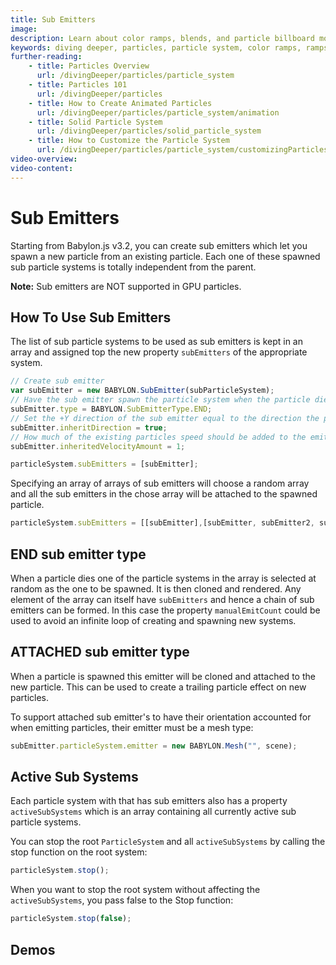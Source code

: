 ```yaml
---
title: Sub Emitters
image: 
description: Learn about color ramps, blends, and particle billboard mode in Babylon.js.
keywords: diving deeper, particles, particle system, color ramps, ramps, blends, billboard, billboard mode
further-reading:
    - title: Particles Overview
      url: /divingDeeper/particles/particle_system
    - title: Particles 101
      url: /divingDeeper/particles
    - title: How to Create Animated Particles
      url: /divingDeeper/particles/particle_system/animation
    - title: Solid Particle System
      url: /divingDeeper/particles/solid_particle_system
    - title: How to Customize the Particle System
      url: /divingDeeper/particles/particle_system/customizingParticles
video-overview:
video-content:
---
```


# Sub Emitters

Starting from Babylon.js v3.2, you can create sub emitters which let you spawn a new particle from an existing particle. Each one of these spawned sub particle systems is totally independent from the parent.

**Note:** Sub emitters are NOT supported in GPU particles.

## How To Use Sub Emitters

The list of sub particle systems to be used as sub emitters is kept in an array and assigned top the new property `subEmitters` of the appropriate system. 

```javascript
// Create sub emitter
var subEmitter = new BABYLON.SubEmitter(subParticleSystem);
// Have the sub emitter spawn the particle system when the particle dies
subEmitter.type = BABYLON.SubEmitterType.END;
// Set the +Y direction of the sub emitter equal to the direction the particle is/was heading
subEmitter.inheritDirection = true;
// How much of the existing particles speed should be added to the emitter particles
subEmitter.inheritedVelocityAmount = 1;

particleSystem.subEmitters = [subEmitter];
```

Specifying an array of arrays of sub emitters will choose a random array and all the sub emitters in the chose array will be attached to the spawned particle.
```javascript
particleSystem.subEmitters = [[subEmitter],[subEmitter, subEmitter2, subEmitter3], [subEmitter4]];
```

## END sub emitter type
When a particle dies one of the particle systems in the array is selected at random as the one to be spawned. It is then cloned and rendered. Any element of the array can itself have `subEmitters` and hence a chain of sub emitters can be formed. In this case the property `manualEmitCount` could be used to avoid an infinite loop of creating and spawning new systems.

## ATTACHED sub emitter type
When a particle is spawned this emitter will be cloned and attached to the new particle. This can be used to create a trailing particle effect on new particles.

To support attached sub emitter's to have their orientation accounted for when emitting particles, their emitter must be a mesh type:
```javascript
subEmitter.particleSystem.emitter = new BABYLON.Mesh("", scene);
```

## Active Sub Systems
Each particle system with that has sub emitters also has a property `activeSubSystems` which is an array containing all currently active sub particle systems.

You can stop the root `ParticleSystem` and all `activeSubSystems` by calling the stop function on the root system:

```javascript
particleSystem.stop(); 
```

When you want to stop the root system without affecting the `activeSubSystems`, you pass false to the Stop function:

```javascript
particleSystem.stop(false);
```

## Demos

<Playground id="#T0L01N#47" title="Sub Emitters" description="Simple example of sub emitters."/>
<Playground id="#9NHBCC#1" title="Sub Emitters On Death Only" description="Simple example of sub emitters on death only"/>
<Playground id="#7HH1UH" title="Complete example (hit Space to launch a barrel)" description="Complete Sub Emitter Example"/>